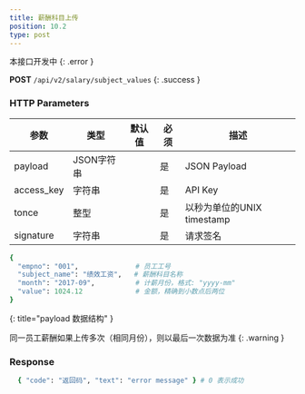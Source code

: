 ```yaml
---
title: 薪酬科目上传
position: 10.2
type: post
---
```


本接口开发中
{: .error }

**POST** `/api/v2/salary/subject_values`
{: .success }


### HTTP Parameters

参数       | 类型       | 默认值 | 必须 | 描述
-----------|------------|--------|------|----------------------------|
payload    | JSON字符串 |        | 是   | JSON Payload
access_key | 字符串     |        | 是   | API Key
tonce      | 整型       |        | 是   | 以秒为单位的UNIX timestamp
signature  | 字符串     |        | 是   | 请求签名


``` ruby
{
  "empno": "001",              # 员工工号
  "subject_name": "绩效工资",   # 薪酬科目名称
  "month": "2017-09",          # 计薪月份，格式: "yyyy-mm"
  "value": 1024.12             # 金额，精确到小数点后两位
}
```
{: title="payload 数据结构" }

同一员工薪酬如果上传多次（相同月份），则以最后一次数据为准
{: .warning }

### Response

~~~ ruby
  { "code": "返回码", "text": "error message" } # 0 表示成功
~~~
